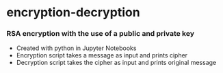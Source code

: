 # encryption-decryption

### RSA encryption with the use of a public and private key

- Created with python in Jupyter Notebooks
- Encryption script takes a message as input and prints cipher
- Decryption script takes the cipher as input and prints original message

